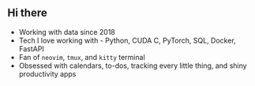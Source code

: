## Hi there

- Working with data since 2018
- Tech I love working with - Python, CUDA C, PyTorch, SQL, Docker, FastAPI
- Fan of `neovim`, `tmux`, and `kitty` terminal
- Obsessed with calendars, to-dos, tracking every little thing, and shiny productivity apps
